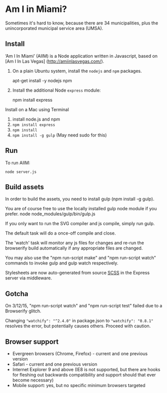 Am I in Miami?
==================

Sometimes it's hard to know, because there are 34 municipalities, plus the unincorporated municipal service area (UMSA).

Install
-------

‘Am I In Miami’ (AIIM) is a Node application written in Javascript, based on [Am I In Las Vegas] (http://amiinlasvegas.com/). 

1. On a plain Ubuntu system, install the `nodejs` and `npm` packages.

    apt-get install -y nodejs npm

2. Install the additional Node `express` module:

    npm install express
    
Install on a Mac using Terminal

1. install node.js and npm
2. <code>npm install express</code>
3. <code>npm install</code>
4. <code>npm install -g gulp</code> (May need sudo for this)

Run
---

To run AIIM:

    node server.js

Build assets
------------

In order to build the assets, you need to install gulp (npm install -g gulp).

You are of course free to use the locally installed gulp node module if you prefer.
    node node_modules/gulp/bin/gulp.js

If you only want to run the SVG compiler and js compile, simply run gulp.

The default task will do a once-off compile and close.

The 'watch' task will monitor any js files for changes and re-run the browserify build
automatically if any appropriate files are changed.

You may also use the "npm run-script make" and "npm run-script watch" commands to invoke gulp and gulp watch respectively.

Stylesheets are now auto-generated from source [SCSS](http://sass-lang.com/) in the Express server via middleware.

Gotcha
---------------

On 3/12/15, "npm run-script watch" and "npm run-script test" failed due to a Browserify glitch. 

Changing <code>"watchify": "^2.4.0"</code> in package.json to <code>"watchify": "0.8.1"</code> resolves the error, but potentially causes others. Proceed with caution.

Browser support
---------------

- Evergreen browsers (Chrome, Firefox) - current and one previous version
- Safari - current and one previous version
- Internet Explorer 9 and above (IE8 is not supported, but there are hooks for fleshing out backwards compatibility and support should that ever become necessary)
- Mobile support: yes, but no specific minimum browsers targeted
